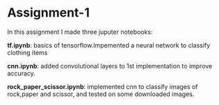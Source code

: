 # Assignment-1
In this assignment I made three juputer notebooks:

**tf.ipynb**: basics of tensorflow.Impemented a neural network to classify clothing items

**cnn.ipynb**: added convolutional layers to 1st implementation to improve accuracy.

**rock_paper_scissor.ipynb**: implemented cnn to classify images of rock,paper and scissor, and tested on some downloaded images.

